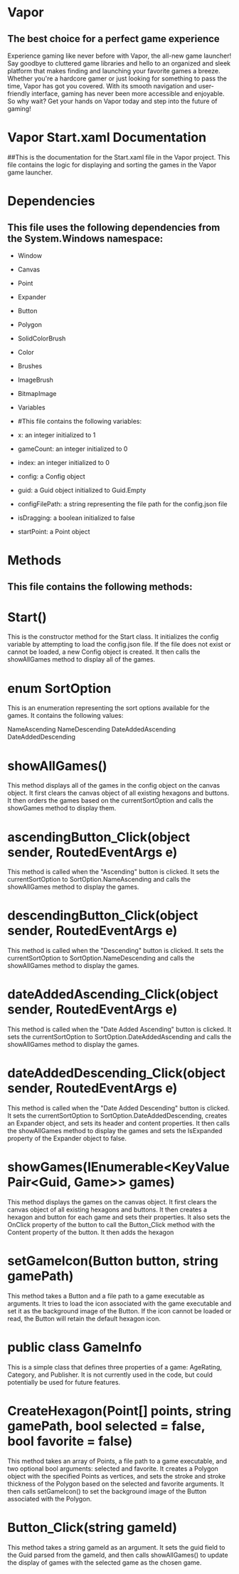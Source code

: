 # Vapor
## The best choice for a perfect game experience
Experience gaming like never before with Vapor, the all-new game launcher! Say goodbye to cluttered game libraries and hello to an organized and sleek platform that makes finding and launching your favorite games a breeze. Whether you're a hardcore gamer or just looking for something to pass the time, Vapor has got you covered. With its smooth navigation and user-friendly interface, gaming has never been more accessible and enjoyable. So why wait? Get your hands on Vapor today and step into the future of gaming!

# Vapor Start.xaml Documentation
##This is the documentation for the Start.xaml file in the Vapor project. This file contains the logic for displaying and sorting the games in the Vapor game launcher.

# Dependencies
## This file uses the following dependencies from the System.Windows namespace:

* Window
* Canvas
* Point
* Expander
* Button
* Polygon
* SolidColorBrush
* Color
* Brushes
* ImageBrush
* BitmapImage
* Variables
* #This file contains the following variables:

* x: an integer initialized to 1
* gameCount: an integer initialized to 0
* index: an integer initialized to 0
* config: a Config object
* guid: a Guid object initialized to Guid.Empty
* configFilePath: a string representing the file path for the config.json file
* isDragging: a boolean initialized to false
* startPoint: a Point object
# Methods
## This file contains the following methods:

# Start()
This is the constructor method for the Start class. It initializes the config variable by attempting to load the config.json file. If the file does not exist or cannot be loaded, a new Config object is created. It then calls the showAllGames method to display all of the games.

# enum SortOption
This is an enumeration representing the sort options available for the games. It contains the following values:

NameAscending
NameDescending
DateAddedAscending
DateAddedDescending

# showAllGames()
This method displays all of the games in the config object on the canvas object. It first clears the canvas object of all existing hexagons and buttons. It then orders the games based on the currentSortOption and calls the showGames method to display them.

# ascendingButton_Click(object sender, RoutedEventArgs e)
This method is called when the "Ascending" button is clicked. It sets the currentSortOption to SortOption.NameAscending and calls the showAllGames method to display the games.

# descendingButton_Click(object sender, RoutedEventArgs e)
This method is called when the "Descending" button is clicked. It sets the currentSortOption to SortOption.NameDescending and calls the showAllGames method to display the games.

# dateAddedAscending_Click(object sender, RoutedEventArgs e)
This method is called when the "Date Added Ascending" button is clicked. It sets the currentSortOption to SortOption.DateAddedAscending and calls the showAllGames method to display the games.

# dateAddedDescending_Click(object sender, RoutedEventArgs e)
This method is called when the "Date Added Descending" button is clicked. It sets the currentSortOption to SortOption.DateAddedDescending, creates an Expander object, and sets its header and content properties. It then calls the showAllGames method to display the games and sets the IsExpanded property of the Expander object to false.

# showGames(IEnumerable<KeyValuePair<Guid, Game>> games)
This method displays the games on the canvas object. It first clears the canvas object of all existing hexagons and buttons. It then creates a hexagon and button for each game and sets their properties. It also sets the OnClick property of the button to call the Button_Click method with the Content property of the button. It then adds the hexagon

# setGameIcon(Button button, string gamePath)
This method takes a Button and a file path to a game executable as arguments. It tries to load the icon associated with the game executable and set it as the background image of the Button. If the icon cannot be loaded or read, the Button will retain the default hexagon icon.

# public class GameInfo
This is a simple class that defines three properties of a game: AgeRating, Category, and Publisher. It is not currently used in the code, but could potentially be used for future features.

# CreateHexagon(Point[] points, string gamePath, bool selected = false, bool favorite = false)
This method takes an array of Points, a file path to a game executable, and two optional bool arguments: selected and favorite. It creates a Polygon object with the specified Points as vertices, and sets the stroke and stroke thickness of the Polygon based on the selected and favorite arguments. It then calls setGameIcon() to set the background image of the Button associated with the Polygon.

# Button_Click(string gameId)
This method takes a string gameId as an argument. It sets the guid field to the Guid parsed from the gameId, and then calls showAllGames() to update the display of games with the selected game as the chosen game.
